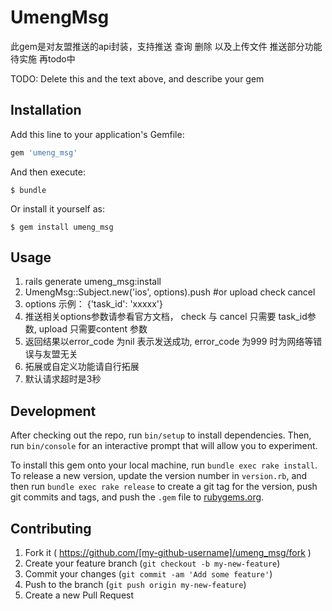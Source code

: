 # UmengMsg

此gem是对友盟推送的api封装，支持推送 查询 删除 以及上传文件
推送部分功能待实施 再todo中

TODO: Delete this and the text above, and describe your gem

## Installation

Add this line to your application's Gemfile:

```ruby
gem 'umeng_msg'
```

And then execute:

    $ bundle

Or install it yourself as:

    $ gem install umeng_msg

## Usage
1. rails generate umeng_msg:install
2. UmengMsg::Subject.new('ios', options).push  #or upload check cancel
3. options 示例： {'task_id': 'xxxxx'}
4. 推送相关options参数请参看官方文档， check 与 cancel 只需要 task_id参数, upload 只需要content 参数
5. 返回结果以error_code 为nil 表示发送成功, error_code 为999 时为网络等错误与友盟无关
6. 拓展或自定义功能请自行拓展
7. 默认请求超时是3秒

## Development

After checking out the repo, run `bin/setup` to install dependencies. Then, run `bin/console` for an interactive prompt that will allow you to experiment.

To install this gem onto your local machine, run `bundle exec rake install`. To release a new version, update the version number in `version.rb`, and then run `bundle exec rake release` to create a git tag for the version, push git commits and tags, and push the `.gem` file to [rubygems.org](https://rubygems.org).

## Contributing

1. Fork it ( https://github.com/[my-github-username]/umeng_msg/fork )
2. Create your feature branch (`git checkout -b my-new-feature`)
3. Commit your changes (`git commit -am 'Add some feature'`)
4. Push to the branch (`git push origin my-new-feature`)
5. Create a new Pull Request
